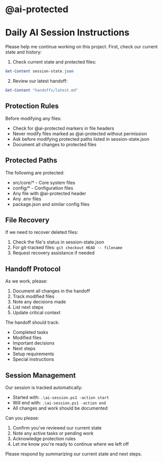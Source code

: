 # @ai-protected
# Daily AI Session Instructions

Please help me continue working on this project. First, check our current state and history:

1. Check current state and protected files:
```powershell
Get-Content session-state.json
```

2. Review our latest handoff:
```powershell
Get-Content "handoffs/latest.md"
```

## Protection Rules
Before modifying any files:
- Check for @ai-protected markers in file headers
- Never modify files marked as @ai-protected without permission
- Ask before modifying protected paths listed in session-state.json
- Document all changes to protected files

## Protected Paths
The following are protected:
- src/core/* - Core system files
- config/* - Configuration files
- Any file with @ai-protected header
- Any .env files
- package.json and similar config files

## File Recovery
If we need to recover deleted files:
1. Check the file's status in session-state.json
2. For git-tracked files: `git checkout HEAD -- filename`
3. Request recovery assistance if needed

## Handoff Protocol
As we work, please:
1. Document all changes in the handoff
2. Track modified files
3. Note any decisions made
4. List next steps
5. Update critical context

The handoff should track:
- Completed tasks
- Modified files
- Important decisions
- Next steps
- Setup requirements
- Special instructions

## Session Management
Our session is tracked automatically:
- Started with: `.\ai-session.ps1 -action start`
- Will end with: `.\ai-session.ps1 -action end`
- All changes and work should be documented

Can you please:
1. Confirm you've reviewed our current state
2. Note any active tasks or pending work
3. Acknowledge protection rules
4. Let me know you're ready to continue where we left off

Please respond by summarizing our current state and next steps.